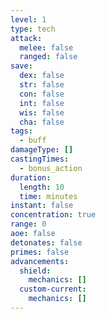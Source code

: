 ```yaml
---
level: 1
type: tech
attack:
  melee: false
  ranged: false
save:
  dex: false
  str: false
  con: false
  int: false
  wis: false
  cha: false
tags:
  - buff
damageType: []
castingTimes:
  - bonus_action
duration:
  length: 10
  time: minutes
instant: false
concentration: true
range: 0
aoe: false
detonates: false
primes: false
advancements:
  shield:
    mechanics: []
  custom-current:
    mechanics: []
---
```

